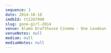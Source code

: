```yaml
---
sequence: 1
date: 2014-10-16
imdbId: tt2267998
slug: gone-girl-2014
venue: Alamo Drafthouse Cinema - One Loudoun
venueNotes: null
medium: null
mediumNotes: null
---
```


